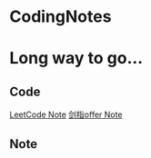# CodingNotes

# Long way to go...

## Code
[LeetCode Note](https://github.com/lyx9823/CodingNotes/tree/main/Code/LeetCode)
[剑指offer Note](https://github.com/lyx9823/CS_Notes/tree/main/Code/%E5%89%91%E6%8C%87offer)

## Note

